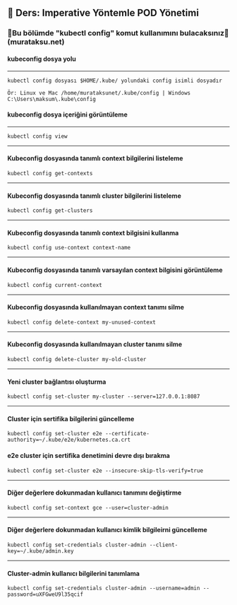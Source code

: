 ## 🧑 Ders: Imperative Yöntemle POD Yönetimi

### 📗Bu bölümde "kubectl config" komut kullanımını bulacaksınız📗(murataksu.net)

#### kubeconfig dosya yolu
***
```
kubectl config dosyası $HOME/.kube/ yolundaki config isimli dosyadır

Ör: Linux ve Mac /home/murataksunet/.kube/config | Windows C:\Users\maksum\.kube\config
```
#### kubeconfig dosya içeriğini görüntüleme
***
```
kubectl config view
```
***
#### Kubeconfig dosyasında tanımlı context bilgilerini listeleme
```
kubectl config get-contexts
```
***
#### Kubeconfig dosyasında tanımlı cluster bilgilerini listeleme
```
kubectl config get-clusters
```
***
#### Kubeconfig dosyasında tanımlı context bilgisini kullanma
```
kubectl config use-context context-name
```
***
#### Kubeconfig dosyasında tanımlı varsayılan context bilgisini görüntüleme
```
kubectl config current-context
```
***
#### Kubeconfig dosyasında kullanılmayan context tanımı silme
```
kubectl config delete-context my-unused-context
```
***
#### Kubeconfig dosyasında kullanılmayan cluster tanımı silme
```
kubectl config delete-cluster my-old-cluster
```
***
#### Yeni cluster bağlantısı oluşturma
```
kubectl config set-cluster my-cluster --server=127.0.0.1:8087
```
***
#### Cluster için sertifika bilgilerini güncelleme
```
kubectl config set-cluster e2e --certificate-authority=~/.kube/e2e/kubernetes.ca.crt
```
#### e2e cluster için  sertifika denetimini devre dışı bırakma
```
kubectl config set-cluster e2e --insecure-skip-tls-verify=true
```
***
#### Diğer değerlere dokunmadan kullanıcı tanımını değiştirme
```
kubectl config set-context gce --user=cluster-admin
```
***
#### Diğer değerlere dokunmadan kullanıcı kimlik bilgileirni güncelleme
```
kubectl config set-credentials cluster-admin --client-key=~/.kube/admin.key
```
***
#### Cluster-admin kullanıcı bilgilerini tanımlama
```
kubectl config set-credentials cluster-admin --username=admin --password=uXFGweU9l35qcif
```
